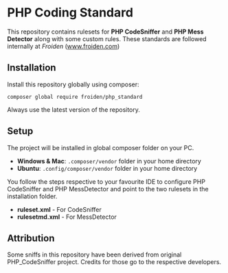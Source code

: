 # PHP Coding Standard
This repository contains rulesets for **PHP CodeSniffer** and **PHP Mess Detector** along with some custom rules. These standards are followed internally at *Froiden* (www.froiden.com)

## Installation
Install this repository globally using composer:

	composer global require froiden/php_standard

Always use the latest version of the repository.

## Setup
The project will be installed in global composer folder on your PC. 
* **Windows & Mac**: `.composer/vendor` folder in your home directory
* **Ubuntu**: `.config/composer/vendor` folder in your home directory

You follow the steps respective to your favourite IDE to configure PHP CodeSniffer and PHP MessDetector and point to the two rulesets in the installation folder.
* **ruleset.xml** - For CodeSniffer
* **rulesetmd.xml** - For MessDetector

## Attribution
Some sniffs in this repository have been derived from original PHP_CodeSniffer project. Credits for those go to the respective developers.